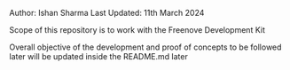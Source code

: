 Author: Ishan Sharma
Last Updated: 11th March 2024

Scope of this repository is to work with the Freenove Development Kit

Overall objective of the development and proof of concepts to be followed later will be updated inside the README.md later
